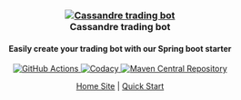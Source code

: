 <h3 align="center">
  <a href="https://hexagonkt.com">
    <img alt="Cassandre trading bot" src="https://github.com/cassandre-tech/cassandre-trading-bot-web-site/blob/master/.gitbook/assets/logo_with_text.png?raw=true" />
  </a>
  <br>
  Cassandre trading bot
</h3>
<h4 align="center">Easily create your trading bot with our Spring boot starter</h4>

<p align="center">
  <a href="https://github.com/cassandre-tech/cassandre-trading-bot/actions">
    <img
      alt="GitHub Actions"
      src="https://github.com/cassandre-tech/cassandre-trading-bot/workflows/Continuous%20integration/badge.svg" />
  </a>
  <a href="https://www.codacy.com/gh/cassandre-tech/cassandre-trading-bot?utm_source=github.com&amp;utm_medium=referral&amp;utm_content=cassandre-tech/cassandre-trading-bot&amp;utm_campaign=Badge_Grade">
    <img
      src="https://api.codacy.com/project/badge/Grade/f26dc41008a64bb18dcd404b46b69fc8"
      alt="Codacy" />
  </a>
  <a href="https://search.maven.org/search?q=g:%22tech.cassandre.trading.bot%22%20AND%20a:%22cassandre-trading-bot-spring-boot-starter-archetype%22">
    <img
      src="https://img.shields.io/maven-central/v/tech.cassandre.trading.bot/cassandre-trading-bot-project.svg?label=Maven%20Central"
      alt="Maven Central Repository" />
  </a>
</p>

<p align="center">
  <a href="https://trading-bot.cassandre.tech/">Home Site</a> |
  <a href="https://trading-bot.cassandre.tech/learn/quickstart">Quick Start</a>
</p>
